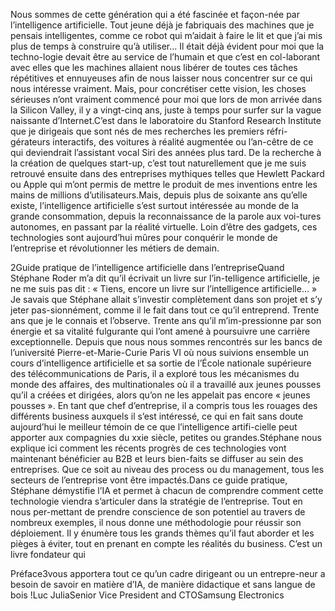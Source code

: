 Nous sommes de cette génération qui a été fascinée et façon-née par l’intelligence artificielle. Tout jeune déjà je fabriquais des machines que je pensais intelligentes, comme ce robot qui m’aidait à faire le lit et que j’ai mis plus de temps à construire qu’à  utiliser...  Il  était  déjà  évident  pour  moi  que  la  techno-logie  devait  être  au  service  de  l’humain  et  que  c’est  en  col-laborant  avec  elles  que  les  machines  allaient  nous  libérer  de  toutes ces tâches répétitives et ennuyeuses afin de nous laisser nous concentrer sur ce qui nous intéresse vraiment. Mais, pour concrétiser  cette  vision,  les  choses  sérieuses  n’ont  vraiment  commencé pour moi que lors de mon arrivée dans la Silicon Valley,  il  y  a  vingt-cinq  ans,  juste  à  temps  pour  surfer  sur  la  vague naissante d’Internet.C’est  dans  le  laboratoire  du  Stanford  Research  Institute  que  je dirigeais que sont nés de mes recherches les premiers réfri-gérateurs interactifs, des voitures à réalité augmentée ou l’an-cêtre de ce qui deviendrait l’assistant vocal Siri des années plus tard.  De  la  recherche  à  la  création  de  quelques  start-up,  c’est  tout  naturellement  que  je  me  suis  retrouvé  ensuite  dans  des  entreprises mythiques telles que Hewlett Packard ou Apple qui m’ont permis de mettre le produit de mes inventions entre les mains de millions d’utilisateurs.Mais,  depuis  plus  de  soixante  ans  qu’elle  existe,  l’intelligence  artificielle  s’est  surtout  intéressée  au  monde  de  la  grande  consommation, depuis la reconnaissance de la parole aux voi-tures autonomes, en passant par la réalité virtuelle. Loin d’être des  gadgets,  ces  technologies  sont  aujourd’hui  mûres  pour  conquérir le monde de l’entreprise et révolutionner les métiers de demain.

2Guide pratique de l’intelligence artificielle dans l’entrepriseQuand Stéphane Roder m’a dit qu’il écrivait un livre sur l’in-telligence artificielle, je ne me suis pas dit : « Tiens, encore un livre  sur  l’intelligence  artificielle...  »  Je  savais  que  Stéphane  allait s’investir complètement dans son projet et s’y jeter pas-sionnément,  comme  il  le  fait  dans  tout  ce  qu’il  entreprend.  Trente ans que je le connais et l’observe. Trente ans qu’il m’im-pressionne  par  son  énergie  et  sa  vitalité  fulgurante  qui  l’ont  amené  à  poursuivre  une  carrière  exceptionnelle.  Depuis  que  nous  nous  sommes  rencontrés  sur  les  bancs  de  l’université  Pierre-et-Marie-Curie Paris VI où nous suivions ensemble un cours d’intelligence artificielle et sa sortie de l’École nationale supérieure des télécommunications de Paris, il a exploré tous les mécanismes du monde des affaires, des multinationales où il a travaillé aux jeunes pousses qu’il a créées et dirigées, alors qu’on ne les appelait pas encore « jeunes pousses ». En tant que chef  d’entreprise,  il  a  compris  tous  les  rouages  des  différents  business  auxquels  il  s’est  intéressé,  ce  qui  en  fait  sans  doute  aujourd’hui le meilleur témoin de ce que l’intelligence artifi-cielle peut apporter aux compagnies du xxie siècle, petites ou grandes.Stéphane nous explique ici comment les récents progrès de ces technologies vont maintenant bénéficier au B2B et leurs bien-faits se diffuser au sein des entreprises. Que ce soit au niveau des process ou du management, tous les secteurs de l’entreprise vont être impactés.Dans  ce  guide  pratique,  Stéphane  démystifie  l’IA  et  permet  à chacun de comprendre comment cette technologie viendra s’articuler  dans  la  stratégie  de  l’entreprise.  Tout  en  nous  per-mettant de prendre conscience de son potentiel au travers de nombreux  exemples,  il  nous  donne  une  méthodologie  pour  réussir son déploiement. Il y énumère tous les grands thèmes qu’il  faut  aborder  et  les  pièges  à  éviter,  tout  en  prenant  en  compte  les  réalités  du  business.  C’est  un  livre  fondateur  qui

Préface3vous apportera tout ce qu’un cadre dirigeant ou un entrepre-neur a besoin de savoir en matière d’IA, de manière didactique et sans langue de bois !Luc JuliaSenior Vice  President and CTOSamsung Electronics
